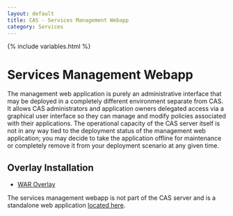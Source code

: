 ```yaml
---
layout: default
title: CAS - Services Management Webapp
category: Services
---
```


{% include variables.html %}

# Services Management Webapp

The management web application is purely an administrative interface that may be deployed in a completely different environment separate from CAS. It allows CAS administrators and application owners delegated access via a graphical user interface so they can manage and modify policies associated with their applications. The operational capacity of the CAS server itself is not in any way tied to the deployment status of the management web application; you may decide to take the application offline for maintenance or completely remove it from your deployment scenario at any given time.

## Overlay Installation

- [WAR Overlay](https://github.com/apereo/cas-management-overlay)

The services management webapp is not part of the CAS server and is a standalone web application [located here](https://github.com/apereo/cas-management).
